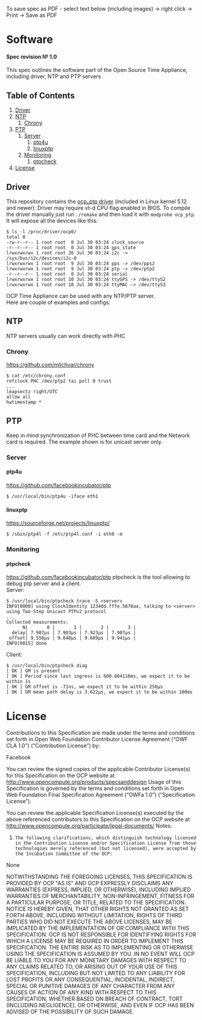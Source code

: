 To save spec as PDF - select text below (including images) -> right click -> Print -> Save as PDF

# Software
#### Spec revision № 1.0
This spec outlines the software part of the Open Source Time Appliance,
including driver, NTP and PTP servers

## Table of Contents
1. [Driver](#Driver)
1. [NTP](#NTP)
   1. [Chrony](#chrony)
1. [PTP](#PTP)
   1. [Server](#server)
      1. [ptp4u](#ptp4u)
      1. [linuxptp](#linuxptp)
   1. [Monitoring](#monitoring)
      1. [ptpcheck](#ptpcheck)
1. [License](#License)


## Driver
This repository contains the [ocp_ptp driver](https://github.com/opencomputeproject/Time-Appliance-Project/tree/master/Time-Card/DRV) (included in Linux kernel 5.12 and newer). Driver may require vt-d CPU flag enabled in BIOS.
To compile the driver manually just run `./remake` and then load it with `modprobe ocp_ptp`.  
It will expose all the devices like this:

```
$ ls -l /proc/driver/ocp0/
total 0
-rw-r--r-- 1 root root  0 Jul 30 03:24 clock_source
-r--r--r-- 1 root root  0 Jul 30 03:24 gps_state
lrwxrwxrwx 1 root root 26 Jul 30 03:24 i2c -> /sys/bus/i2c/devices/i2c-0
lrwxrwxrwx 1 root root  9 Jul 30 03:24 pps -> /dev/pps2
lrwxrwxrwx 1 root root  9 Jul 30 03:24 ptp -> /dev/ptp2
-r--r--r-- 1 root root  0 Jul 30 03:24 serial
lrwxrwxrwx 1 root root 10 Jul 30 03:24 ttyGPS -> /dev/ttyS2
lrwxrwxrwx 1 root root 10 Jul 30 03:24 ttyMAC -> /dev/ttyS3
```

OCP Time Appliance can be used with any NTP/PTP server.  
Here are couple of examples and configs:
## NTP
NTP servers usually can work directly with PHC
### Chrony
https://github.com/mlichvar/chrony
```
$ cat /etc/chrony.conf
refclock PHC /dev/ptp2 tai poll 0 trust
...
leapsectz right/UTC
allow all
hwtimestamp *
```

## PTP
Keep in mind synchronization of PHC between time card and the Network card is required.
The example shown is for unicast server only.
### Server
#### ptp4u
https://github.com/facebookincubator/ptp
```
$ /usr/local/bin/ptp4u -iface eth1
```

#### linuxptp
https://sourceforge.net/projects/linuxptp/
```
$ /sbin/ptp4l -f /etc/ptp4l.conf -i eth0 -m
```
### Monitoring
#### ptpcheck
https://github.com/facebookincubator/ptp
ptpcheck is the tool allowing to debug ptp server and a client.  
Server:
```
$ /usr/local/bin/ptpcheck trace -S <server>
INFO[0000] using ClockIdentity 1234dd.fffe.5678aa, talking to <server> using Two-Step Unicast PTPv2 protocol
...
Collected measurements:
      N|       0 |       1 |       2 |       3 |
  delay| 7.907µs | 7.903µs | 7.923µs | 7.907µs |
 offset| 9.558µs | 9.648µs | 9.689µs | 9.941µs |
INFO[0015] done
```
Client:
```
$ /usr/local/bin/ptpcheck diag
[ OK ] GM is present
[ OK ] Period since last ingress is 600.804116ms, we expect it to be within 1s
[ OK ] GM offset is -71ns, we expect it to be within 250µs
[ OK ] GM mean path delay is 3.622µs, we expect it to be within 100ms
```

# License
Contributions to this Specification are made under the terms and conditions set forth in Open Web Foundation Contributor License Agreement (“OWF CLA 1.0”) (“Contribution License”) by: 
 
 Facebook

You can review the signed copies of the applicable Contributor License(s) for this Specification on the OCP website at http://www.opencompute.org/products/specsanddesign 
Usage of this Specification is governed by the terms and conditions set forth in Open Web Foundation Final Specification Agreement (“OWFa 1.0”) (“Specification License”).   
 
You can review the applicable Specification License(s) executed by the above referenced contributors to this Specification on the OCP website at http://www.opencompute.org/participate/legal-documents/
 Notes: 
 
1)     The following clarifications, which distinguish technology licensed in the Contribution License and/or Specification License from those technologies merely referenced (but not licensed), were accepted by the Incubation Committee of the OCP:  
 
None

 
NOTWITHSTANDING THE FOREGOING LICENSES, THIS SPECIFICATION IS PROVIDED BY OCP "AS IS" AND OCP EXPRESSLY DISCLAIMS ANY WARRANTIES (EXPRESS, IMPLIED, OR OTHERWISE), INCLUDING IMPLIED WARRANTIES OF MERCHANTABILITY, NON-INFRINGEMENT, FITNESS FOR A PARTICULAR PURPOSE, OR TITLE, RELATED TO THE SPECIFICATION. NOTICE IS HEREBY GIVEN, THAT OTHER RIGHTS NOT GRANTED AS SET FORTH ABOVE, INCLUDING WITHOUT LIMITATION, RIGHTS OF THIRD PARTIES WHO DID NOT EXECUTE THE ABOVE LICENSES, MAY BE IMPLICATED BY THE IMPLEMENTATION OF OR COMPLIANCE WITH THIS SPECIFICATION. OCP IS NOT RESPONSIBLE FOR IDENTIFYING RIGHTS FOR WHICH A LICENSE MAY BE REQUIRED IN ORDER TO IMPLEMENT THIS SPECIFICATION.  THE ENTIRE RISK AS TO IMPLEMENTING OR OTHERWISE USING THE SPECIFICATION IS ASSUMED BY YOU. IN NO EVENT WILL OCP BE LIABLE TO YOU FOR ANY MONETARY DAMAGES WITH RESPECT TO ANY CLAIMS RELATED TO, OR ARISING OUT OF YOUR USE OF THIS SPECIFICATION, INCLUDING BUT NOT LIMITED TO ANY LIABILITY FOR LOST PROFITS OR ANY CONSEQUENTIAL, INCIDENTAL, INDIRECT, SPECIAL OR PUNITIVE DAMAGES OF ANY CHARACTER FROM ANY CAUSES OF ACTION OF ANY KIND WITH RESPECT TO THIS SPECIFICATION, WHETHER BASED ON BREACH OF CONTRACT, TORT (INCLUDING NEGLIGENCE), OR OTHERWISE, AND EVEN IF OCP HAS BEEN ADVISED OF THE POSSIBILITY OF SUCH DAMAGE.
